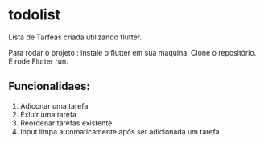 # todolist

Lista de Tarfeas criada utilizando flutter.

Para rodar o projeto :
instale o flutter em sua maquina.
Clone o repositório.
E rode Flutter run.


## Funcionalidaes:
1. Adiconar uma tarefa
2. Exluir uma tarefa
3. Reordenar tarefas existente.
4. Input limpa automaticamente após ser adicionada um tarefa

